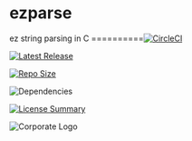 # ezparse
ez string parsing in C
==========[![CircleCI](https://img.shields.io/circleci/build/github/InnovAnon-Inc/ezparse/?color=%23FF1100&logo=InnovAnon%2C%20Inc.&logoColor=%23FF1133&style=plastic)](https://circleci.com/gh/InnovAnon-Inc/ezparse/)

[![Latest Release](https://img.shields.io/github/commits-since/InnovAnon-Inc/ezparse//latest?color=%23FF1100&include_prereleases&logo=InnovAnon%2C%20Inc.&logoColor=%23FF1133&style=plastic)](https://github.com/InnovAnon-Inc/ezparse//releases/latest)

[![Repo Size](https://img.shields.io/github/repo-size/InnovAnon-Inc/ezparse/?color=%23FF1100&logo=InnovAnon%2C%20Inc.&logoColor=%23FF1133&style=plastic)](https://github.com/InnovAnon-Inc/ezparse/)

![Dependencies](https://img.shields.io/librariesio/github/InnovAnon-Inc/ezparse/?color=%23FF1100&style=plastic)

[![License Summary](https://img.shields.io/github/license/InnovAnon-Inc/ezparse/?color=%23FF1100&label=Free%20Code%20for%20a%20Free%20World%21&logo=InnovAnon%2C%20Inc.&logoColor=%23FF1133&style=plastic)](https://tldrlegal.com/license/unlicense#summary)

![Corporate Logo](https://i.imgur.com/UD8y4Is.gif)

